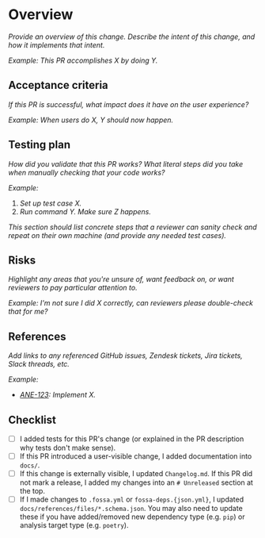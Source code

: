 # Overview

_Provide an overview of this change. Describe the intent of this change, and how it implements that intent._

_Example: This PR accomplishes X by doing Y._

## Acceptance criteria

_If this PR is successful, what impact does it have on the user experience?_

_Example: When users do X, Y should now happen._

## Testing plan

_How did you validate that this PR works? What literal steps did you take when manually checking that your code works?_

_Example:_

1. _Set up test case X._
2. _Run command Y. Make sure Z happens._

_This section should list concrete steps that a reviewer can sanity check and repeat on their own machine (and provide any needed test cases)._

## Risks

_Highlight any areas that you're unsure of, want feedback on, or want reviewers to pay particular attention to._

_Example: I'm not sure I did X correctly, can reviewers please double-check that for me?_

## References

_Add links to any referenced GitHub issues, Zendesk tickets, Jira tickets, Slack threads, etc._

_Example:_

- _[ANE-123](https://fossa.atlassian.net/browse/ANE-123): Implement X._

## Checklist

- [ ] I added tests for this PR's change (or explained in the PR description why tests don't make sense).
- [ ] If this PR introduced a user-visible change, I added documentation into `docs/`.
- [ ] If this change is externally visible, I updated `Changelog.md`. If this PR did not mark a release, I added my changes into an `# Unreleased` section at the top.
- [ ] If I made changes to `.fossa.yml` or `fossa-deps.{json.yml}`, I updated `docs/references/files/*.schema.json`. You may also need to update these if you have added/removed new dependency type (e.g. `pip`) or analysis target type (e.g. `poetry`).
